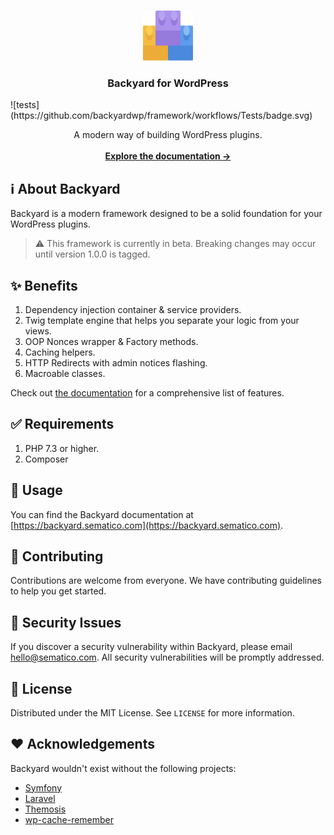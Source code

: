 <!-- PROJECT LOGO -->
<br />
<p align="center">
  <a href="https://backyard.sematico.com">
    <img src="https://raw.githubusercontent.com/backyardwp/assets/master/backyard-logo.svg" alt="Logo" width="80" height="80">
  </a>

  <h3 align="center">Backyard for WordPress</h3>
  ![tests](https://github.com/backyardwp/framework/workflows/Tests/badge.svg)

  <p align="center">
    A modern way of building WordPress plugins.
    <br /><br />
    <a href="https://backyard.sematico.com"><strong>Explore the documentation &rarr;</strong></a>
    <br />
  </p>
</p>

<!-- ABOUT THE PROJECT -->
## ℹ️ About Backyard
Backyard is a modern framework designed to be a solid foundation for your WordPress plugins.

> ⚠️ This framework is currently in beta. Breaking changes may occur until version 1.0.0 is tagged.

<!-- Features -->
## ✨ Benefits

1. Dependency injection container & service providers.
2. Twig template engine that helps you separate your logic from your views.
3. OOP Nonces wrapper & Factory methods.
4. Caching helpers.
5. HTTP Redirects with admin notices flashing.
6. Macroable classes.

Check out [the documentation](https://backyard.sematico.com) for a comprehensive list of features.

<!-- GETTING STARTED -->
## ✅ Requirements

1. PHP 7.3 or higher.
2. Composer

<!-- GETTING STARTED -->
## 📖 Usage

You can find the Backyard documentation at [https://backyard.sematico.com](https://backyard.sematico.com).


<!-- CONTRIBUTING -->
## 🤝 Contributing

Contributions are welcome from everyone. We have contributing guidelines to help you get started.

## 🚨 Security Issues
If you discover a security vulnerability within Backyard, please email [hello@sematico.com](mailto:hello@sematico.com). All security vulnerabilities will be promptly addressed.

<!-- LICENSE -->
## 🔖 License

Distributed under the MIT License. See `LICENSE` for more information.

<!-- ACKNOWLEDGEMENTS -->
## ❤️ Acknowledgements
Backyard wouldn't exist without the following projects:

* [Symfony](https://symfony.com/)
* [Laravel](https://laravel.com/)
* [Themosis](https://framework.themosis.com/)
* [wp-cache-remember](https://github.com/stevegrunwell/wp-cache-remember)
